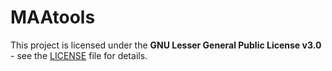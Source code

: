 # MAAtools

This project is licensed under the **GNU Lesser General Public License v3.0** - 
see the [LICENSE](LICENSE) file for details.

